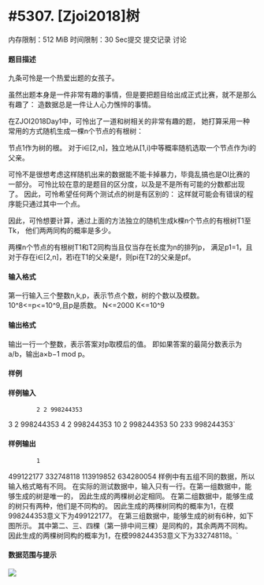 
# #5307. [Zjoi2018]树
内存限制：512 MiB 时间限制：30 Sec提交 提交记录 讨论
#### 题目描述
九条可怜是一个热爱出题的女孩子。

虽然出题本身是一件非常有趣的事情，但是要把题目给出成正式比赛，就不是那么有趣了：
造数据总是一件让人心力憔悴的事情。

在ZJOI2018Day1中，可怜出了一道和树相关的非常有趣的题，
她打算采用一种常用的方式随机生成一棵n个节点的有根树：

节点1作为树的根。
对于i∈[2,n]，独立地从[1,i)中等概率随机选取一个节点作为i的父亲。

可怜不是很想考虑这样随机出来的数据能不能卡掉暴力，毕竟乱搞也是OI比赛的一部分。
可怜比较在意的是题目的区分度，以及是不是所有可能的分数都出现了。
因此，可怜希望任何两个测试点的树是有区别的：
这样就可能会有错误的程序能只通过其中一个点。

因此，可怜想要计算，通过上面的方法独立的随机生成k棵n个节点的有根树T1至Tk，
他们两两同构的概率是多少。

两棵n个节点的有根树T1和T2同构当且仅当存在长度为n的排列p，
满足p1=1，且对于存在i∈[2,n]，若i在T1的父亲是f，则pi在T2的父亲是pf。

#### 输入格式

第一行输入三个整数n,k,p，表示节点个数，树的个数以及模数。
10^8<=p<=10^9,且p是质数。
N<=2000
K<=10^9



#### 输出格式
输出一行一个整数，表示答案对p取模后的值。
即如果答案的最简分数表示为a/b，输出a×b−1 mod p。

#### 样例

#### 样例输入

			2 2 998244353
3 2 998244353
4 2 998244353
10 2 998244353
50 233 998244353`
#### 样例输出

			1
499122177
332748118
113919852
634280054
样例中有五组不同的数据，所以输入格式略有不同。
在实际的测试数据中，输入只有一行。在第一组数据中，能够生成的树是唯一的，
因此生成的两棵树必定相同。
在第二组数据中，能够生成的树只有两种，他们是不同构的。
因此生成的两棵树同构的概率为1，在模998244353意义下为499122177。
在第三组数据中，能够生成的树有6种，如下图所示。
其中第二、三、四棵（第一排中间三棵）是同构的，其余两两不同构。
因此生成的两棵树同构的概率为1，在模998244353意义下为332748118。`
#### 数据范围与提示

![](upload/201804/vv1(3).jpg)